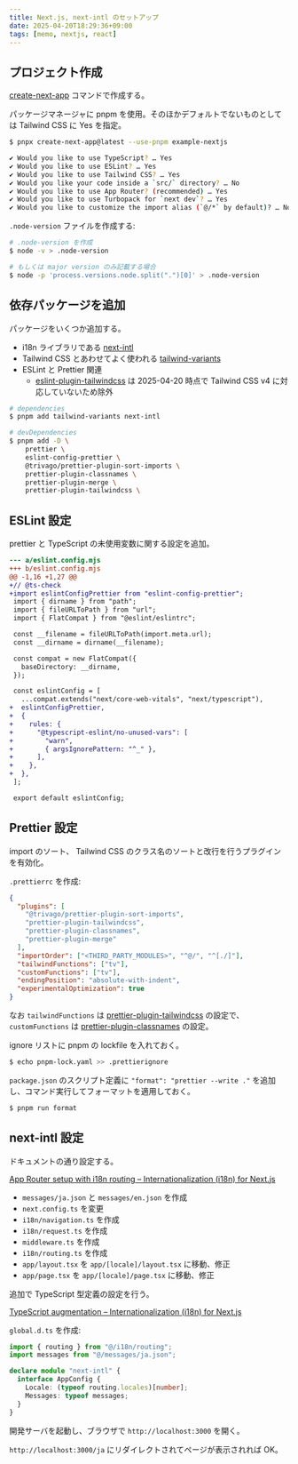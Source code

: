 ```yaml
---
title: Next.js, next-intl のセットアップ
date: 2025-04-20T18:29:36+09:00
tags: [memo, nextjs, react]
---
```


## プロジェクト作成

[create-next-app](https://nextjs.org/docs/app/api-reference/cli/create-next-app) コマンドで作成する。

パッケージマネージャに pnpm を使用。そのほかデフォルトでないものとしては Tailwind CSS に Yes を指定。

```sh
$ pnpx create-next-app@latest --use-pnpm example-nextjs

✔ Would you like to use TypeScript? … Yes
✔ Would you like to use ESLint? … Yes
✔ Would you like to use Tailwind CSS? … Yes
✔ Would you like your code inside a `src/` directory? … No
✔ Would you like to use App Router? (recommended) … Yes
✔ Would you like to use Turbopack for `next dev`? … Yes
✔ Would you like to customize the import alias (`@/*` by default)? … No
```

`.node-version` ファイルを作成する:

```sh
# .node-version を作成
$ node -v > .node-version

# もしくは major version のみ記載する場合
$ node -p 'process.versions.node.split(".")[0]' > .node-version
```

## 依存パッケージを追加

パッケージをいくつか追加する。

- i18n ライブラリである [next-intl](https://next-intl.dev/)
- Tailwind CSS とあわせてよく使われる [tailwind-variants](https://www.tailwind-variants.org/)
- ESLint と Prettier 関連
	- [eslint-plugin-tailwindcss](https://github.com/francoismassart/eslint-plugin-tailwindcss) は 2025-04-20 時点で Tailwind CSS v4 に対応していないため除外

```sh
# dependencies
$ pnpm add tailwind-variants next-intl

# devDependencies
$ pnpm add -D \
    prettier \
    eslint-config-prettier \
    @trivago/prettier-plugin-sort-imports \
    prettier-plugin-classnames \
    prettier-plugin-merge \
    prettier-plugin-tailwindcss \
```

## ESLint 設定

prettier と TypeScript の未使用変数に関する設定を追加。

```diff
--- a/eslint.config.mjs
+++ b/eslint.config.mjs
@@ -1,16 +1,27 @@
+// @ts-check
+import eslintConfigPrettier from "eslint-config-prettier";
 import { dirname } from "path";
 import { fileURLToPath } from "url";
 import { FlatCompat } from "@eslint/eslintrc";

 const __filename = fileURLToPath(import.meta.url);
 const __dirname = dirname(__filename);

 const compat = new FlatCompat({
   baseDirectory: __dirname,
 });

 const eslintConfig = [
   ...compat.extends("next/core-web-vitals", "next/typescript"),
+  eslintConfigPrettier,
+  {
+    rules: {
+      "@typescript-eslint/no-unused-vars": [
+        "warn",
+        { argsIgnorePattern: "^_" },
+      ],
+    },
+  },
 ];

 export default eslintConfig;
```

## Prettier 設定

import のソート、 Tailwind CSS のクラス名のソートと改行を行うプラグインを有効化。

`.prettierrc` を作成:

```json
{
  "plugins": [
    "@trivago/prettier-plugin-sort-imports",
    "prettier-plugin-tailwindcss",
    "prettier-plugin-classnames",
    "prettier-plugin-merge"
  ],
  "importOrder": ["<THIRD_PARTY_MODULES>", "^@/", "^[./]"],
  "tailwindFunctions": ["tv"],
  "customFunctions": ["tv"],
  "endingPosition": "absolute-with-indent",
  "experimentalOptimization": true
}
```

なお `tailwindFunctions` は [prettier-plugin-tailwindcss](https://github.com/tailwindlabs/prettier-plugin-tailwindcss) の設定で、 `customFunctions` は [prettier-plugin-classnames](https://github.com/ony3000/prettier-plugin-classnames) の設定。

ignore リストに pnpm の lockfile を入れておく。

```sh
$ echo pnpm-lock.yaml >> .prettierignore
```

`package.json` のスクリプト定義に `"format": "prettier --write ."` を追加し、コマンド実行してフォーマットを適用しておく。

```sh
$ pnpm run format
```

## next-intl 設定

ドキュメントの通り設定する。

[App Router setup with i18n routing – Internationalization (i18n) for Next.js](https://next-intl.dev/docs/getting-started/app-router/with-i18n-routing)

- `messages/ja.json` と `messages/en.json` を作成
- `next.config.ts` を変更
- `i18n/navigation.ts` を作成
- `i18n/request.ts` を作成
- `middleware.ts` を作成
- `i18n/routing.ts` を作成
- `app/layout.tsx` を `app/[locale]/layout.tsx` に移動、修正
- `app/page.tsx` を `app/[locale]/page.tsx` に移動、修正

追加で TypeScript 型定義の設定を行う。

[TypeScript augmentation – Internationalization (i18n) for Next.js](https://next-intl.dev/docs/workflows/typescript)

`global.d.ts` を作成:

```ts
import { routing } from "@/i18n/routing";
import messages from "@/messages/ja.json";

declare module "next-intl" {
  interface AppConfig {
    Locale: (typeof routing.locales)[number];
    Messages: typeof messages;
  }
}
```

開発サーバを起動し、ブラウザで `http://localhost:3000` を開く。

`http://localhost:3000/ja` にリダイレクトされてページが表示されれば OK。
